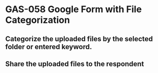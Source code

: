 # GAS-058 Google Form with File Categorization
## Categorize the uploaded files by the selected folder or entered keyword.
## Share the uploaded files to the respondent
